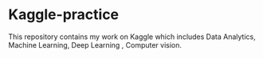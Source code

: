 # Kaggle-practice
This repository contains my work on Kaggle which includes Data Analytics, Machine Learning, Deep Learning , Computer vision.
